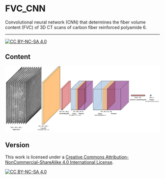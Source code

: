 # FVC_CNN

Convolutional neural network (CNN) that determines the fiber volume content (FVC) of 3D CT scans of carbon fiber reinforced polyamide 6.

***

[![CC BY-NC-SA 4.0][cc-by-nc-sa-shield]][cc-by-nc-sa]

## Content

<p align="center">
  <img src="https://github.com/jewelsbla/FVC_CNN/blob/main/images/network_architecture.png?raw=true">
</p>


## Version

This work is licensed under a
[Creative Commons Attribution-NonCommercial-ShareAlike 4.0 International License][cc-by-nc-sa].

[![CC BY-NC-SA 4.0][cc-by-nc-sa-image]][cc-by-nc-sa]

[cc-by-nc-sa]: http://creativecommons.org/licenses/by-nc-sa/4.0/
[cc-by-nc-sa-image]: https://licensebuttons.net/l/by-nc-sa/4.0/88x31.png
[cc-by-nc-sa-shield]: https://img.shields.io/badge/License-CC%20BY--NC--SA%204.0-lightgrey.svg


